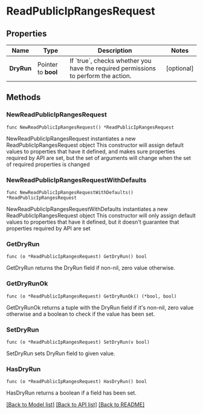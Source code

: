 # ReadPublicIpRangesRequest

## Properties

Name | Type | Description | Notes
------------ | ------------- | ------------- | -------------
**DryRun** | Pointer to **bool** | If &#x60;true&#x60;, checks whether you have the required permissions to perform the action. | [optional] 

## Methods

### NewReadPublicIpRangesRequest

`func NewReadPublicIpRangesRequest() *ReadPublicIpRangesRequest`

NewReadPublicIpRangesRequest instantiates a new ReadPublicIpRangesRequest object
This constructor will assign default values to properties that have it defined,
and makes sure properties required by API are set, but the set of arguments
will change when the set of required properties is changed

### NewReadPublicIpRangesRequestWithDefaults

`func NewReadPublicIpRangesRequestWithDefaults() *ReadPublicIpRangesRequest`

NewReadPublicIpRangesRequestWithDefaults instantiates a new ReadPublicIpRangesRequest object
This constructor will only assign default values to properties that have it defined,
but it doesn't guarantee that properties required by API are set

### GetDryRun

`func (o *ReadPublicIpRangesRequest) GetDryRun() bool`

GetDryRun returns the DryRun field if non-nil, zero value otherwise.

### GetDryRunOk

`func (o *ReadPublicIpRangesRequest) GetDryRunOk() (*bool, bool)`

GetDryRunOk returns a tuple with the DryRun field if it's non-nil, zero value otherwise
and a boolean to check if the value has been set.

### SetDryRun

`func (o *ReadPublicIpRangesRequest) SetDryRun(v bool)`

SetDryRun sets DryRun field to given value.

### HasDryRun

`func (o *ReadPublicIpRangesRequest) HasDryRun() bool`

HasDryRun returns a boolean if a field has been set.


[[Back to Model list]](../README.md#documentation-for-models) [[Back to API list]](../README.md#documentation-for-api-endpoints) [[Back to README]](../README.md)


